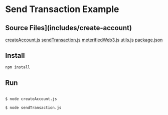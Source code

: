 # Send Transaction Example

## Source Files](includes/create-account)

[createAccount.js](includes/create-account/createAccount.js)
[sendTransaction.js](includes/create-account/sendTransaction.js)
[meterifiedWeb3.js](includes/create-account/meterifiedWeb3.js)
[utils.js](includes/create-account/utils.js)
[package.json](includes/create-account/package.json)

## Install

```bash
npm install
```

## Run

```bash

$ node createAccount.js

$ node sendTransaction.js

```
